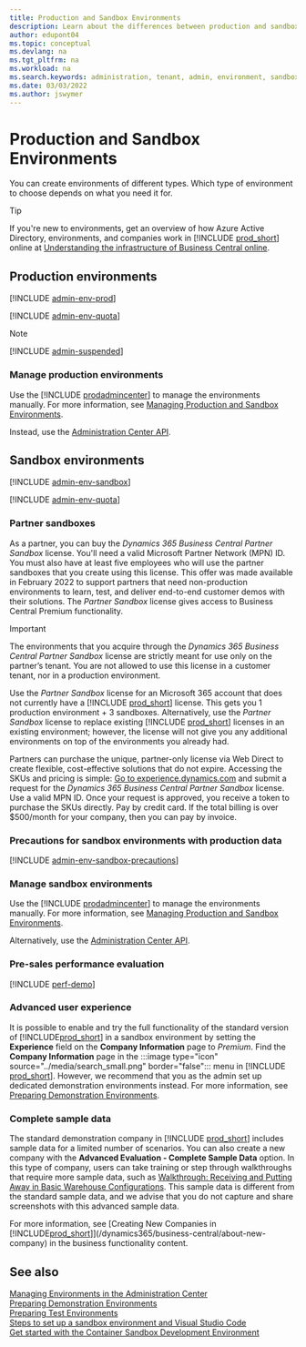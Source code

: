 ```yaml
---
title: Production and Sandbox Environments
description: Learn about the differences between production and sandbox environments for Dynamics 365 Business Central. 
author: edupont04
ms.topic: conceptual
ms.devlang: na
ms.tgt_pltfrm: na
ms.workload: na
ms.search.keywords: administration, tenant, admin, environment, sandbox
ms.date: 03/03/2022
ms.author: jswymer
---
```


# Production and Sandbox Environments

You can create environments of different types. Which type of environment to choose depends on what you need it for.  

> [!TIP]
> If you're new to environments, get an overview of how Azure Active Directory, environments, and companies work in [!INCLUDE [prod_short](../includes/prod_short.md)] online at [Understanding the infrastructure of Business Central online](tenant-environment-topology.md).

<!--The following table outlines some of the benefits of each environment type.

|Column1  |Column2  |
|---------|---------|
|Row1     |         |
|Row2     |         |
|Row3     |         |
|Row4     |         |
|Row5     |         |-->

## Production environments

[!INCLUDE [admin-env-prod](../developer/includes/admin-env-prod.md)]

[!INCLUDE [admin-env-quota](../developer/includes/admin-env-quota.md)]

> [!NOTE]
> [!INCLUDE [admin-suspended](../includes/admin-suspended.md)]

### Manage production environments

Use the [!INCLUDE [prodadmincenter](../developer/includes/prodadmincenter.md)] to manage the environments manually. For more information, see [Managing Production and Sandbox Environments](tenant-admin-center-environments.md).  

Instead, use the [Administration Center API](administration-center-api.md).  

## Sandbox environments

[!INCLUDE [admin-env-sandbox](../developer/includes/admin-env-sandbox.md)]

[!INCLUDE [admin-env-quota](../developer/includes/admin-env-quota.md)]

### <a name="partnersandbox"></a>Partner sandboxes

As a partner, you can buy the *Dynamics 365 Business Central Partner Sandbox* license. You'll need a valid Microsoft Partner Network (MPN) ID. You must also have at least five employees who will use the partner sandboxes that you create using this license. This offer was made available in February 2022 to support partners that need non-production environments to learn, test, and deliver end-to-end customer demos with their solutions. The *Partner Sandbox* license gives access to Business Central Premium functionality.  

> [!IMPORTANT]
> The environments that you acquire through the *Dynamics 365 Business Central Partner Sandbox* license are strictly meant for use only on the partner’s tenant. You are not allowed to use this license in a customer tenant, nor in a production environment.  

Use the *Partner Sandbox* license for an Microsoft 365 account that does not currently have a [!INCLUDE [prod_short](../includes/prod_short.md)] license. This gets you 1 production environment + 3 sandboxes. Alternatively, use the *Partner Sandbox* license to replace existing [!INCLUDE [prod_short](../includes/prod_short.md)] licenses in an existing environment; however, the license will not give you any additional environments on top of the environments you already had.  

Partners can purchase the unique, partner-only license via Web Direct to create flexible, cost-effective solutions that do not expire. Accessing the SKUs and pricing is simple: [Go to experience.dynamics.com](https://experience.dynamics.com/requestlicense/) and submit a request for the *Dynamics 365 Business Central Partner Sandbox* license. Use a valid MPN ID. Once your request is approved, you receive a token to purchase the SKUs directly. Pay by credit card. If the total billing is over $500/month for your company, then you can pay by invoice.

### <a name="precautions"></a>Precautions for sandbox environments with production data

[!INCLUDE [admin-env-sandbox-precautions](../developer/includes/admin-env-sandbox-precautions.md)]

### Manage sandbox environments

Use the [!INCLUDE [prodadmincenter](../developer/includes/prodadmincenter.md)] to manage the environments manually. For more information, see [Managing Production and Sandbox Environments](tenant-admin-center-environments.md).  

Alternatively, use the [Administration Center API](administration-center-api.md).  

### Pre-sales performance evaluation

[!INCLUDE [perf-demo](../developer/includes/perf-demo.md)]

### Advanced user experience

It is possible to enable and try the full functionality of the standard version of [!INCLUDE[prod_short](../developer/includes/prod_short.md)] in a sandbox environment by setting the **Experience** field on the **Company Information** page to *Premium*. Find the **Company Information** page in the :::image type="icon" source="../media/search_small.png" border="false"::: menu in [!INCLUDE [prod_short](../developer/includes/prod_short.md)]. However, we recommend that you as the admin set up dedicated demonstration environments instead. For more information, see [Preparing Demonstration Environments](demo-environment.md).  

### Complete sample data

The standard demonstration company in [!INCLUDE [prod_short](../developer/includes/prod_short.md)] includes sample data for a limited number of scenarios. You can also create a new company with the **Advanced Evaluation - Complete Sample Data** option. In this type of company, users can take training or step through walkthroughs that require more sample data, such as [Walkthrough: Receiving and Putting Away in Basic Warehouse Configurations](/dynamics365/business-central/walkthrough-receiving-and-putting-away-in-basic-warehousing). This sample data is different from the standard sample data, and we advise that you do not capture and share screenshots with this advanced sample data.  

For more information, see [Creating New Companies in [!INCLUDE[prod_short](../developer/includes/prod_short.md)]](/dynamics365/business-central/about-new-company) in the business functionality content.

## See also

[Managing Environments in the Administration Center](tenant-admin-center-environments.md)  
[Preparing Demonstration Environments](demo-environment.md)  
[Preparing Test Environments](test-environment.md)  
[Steps to set up a sandbox environment and Visual Studio Code](../developer/devenv-get-started.md#steps-to-set-up-a-sandbox-environment-and-visual-studio-code)  
[Get started with the Container Sandbox Development Environment](../developer/devenv-get-started-container-sandbox.md)  
